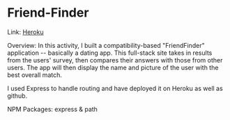 # Friend-Finder

Link: [Heroku](https://afternoon-temple-79185.herokuapp.com/)

Overview: In this activity, I built a compatibility-based "FriendFinder" application -- basically a dating app. This full-stack site takes in results from the users' survey, then compares their answers with those from other users. The app will then display the name and picture of the user with the best overall match.

I used Express to handle routing and have deployed it on Heroku as well as github.

NPM Packages: express & path

